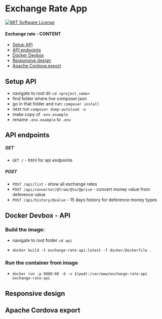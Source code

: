 # Exchange Rate App

[![MIT Software License](https://img.shields.io/badge/license-MIT-blue.svg?style=flat-square)](LICENSE.md)


#### Exchange rate - CONTENT

* [Setup API](#setup-api)
* [API endpoints](#api-endpoints)
* [Docker Devbox](#docker-devbox---api)
* [Responsive design](#responsive-design)
* [Apache Cordova export](#apache-cordova-export)

## Setup API
- navigate to root dir `cd <project_name>`
- find folder where live composer.json
- go in that folder and run: `composer install`
- next run `composer dump-autoload -o`
- make copy of `.env.example`
- rename `.env.example` to `.env`


## API endpoints
##### GET
- `GET /` - html for api endpoints
##### POST
- `POST /api/list` - show all exchange rates
- `POST /api/converter/@from/@to/@price` - convert money value from deference value 
- `POST /api/history/@value` - 15 days history for deference money types

## Docker Devbox - API

### Build the image:

- navigate to root folder `cd api`

- `docker build -t exchange-rate-api:latest -f docker/Dockerfile .`

### Run the container from image

- `docker run -p 8080:80 -d -v $(pwd):/var/www/exchange-rate-api exchange-rate-api`


## Responsive design


## Apache Cordova export